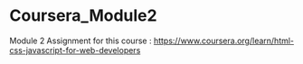 # Coursera_Module2
Module 2 Assignment for this course : https://www.coursera.org/learn/html-css-javascript-for-web-developers
